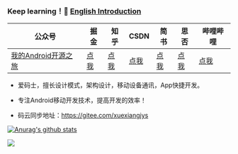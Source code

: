 ### Keep learning！💪  [English Introduction](./README_EN.md)

| 公众号   | 掘金     |  知乎    |  CSDN   |   简书   |   思否  |   哔哩哔哩      
|---------|---------|--------- |---------|---------|---------|---------|
| [我的Android开源之旅](https://img.rruu.net/image/5f871cffe209c)  |  [点我](https://juejin.im/user/598feef55188257d592e56ed/posts)    |   [点我](https://www.zhihu.com/people/xuexiangjys/posts)       |   [点我](https://xuexiangjys.blog.csdn.net/)  |   [点我](https://www.jianshu.com/u/6bf605575337)  |   [点我](https://segmentfault.com/u/xuexiangjys)  |   [点我](https://space.bilibili.com/483850585)  

-  爱码士，擅长设计模式，架构设计，移动设备通讯，App快捷开发。

-  专注Android移动开发技术，提高开发的效率！

-  码云同步地址：https://gitee.com/xuexiangjys

[![Anurag's github stats](https://github-readme-stats.vercel.app/api?username=xuexiangjys)](https://github.com/xuexiangjys)

<a title="Hits" target="_blank" href="https://github.com/xuexiangjys/xuexiangjys"><img src="https://hits.b3log.org/xuexiangjys/xuexiangjys.svg"></a>
